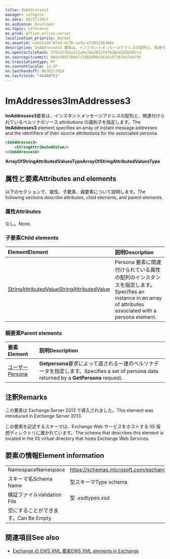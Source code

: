```yaml
---
title: ImAddresses3
manager: sethgros
ms.date: 09/17/2015
ms.audience: Developer
ms.topic: reference
ms.prod: office-online-server
localization_priority: Normal
ms.assetid: cab51a28-dfad-4c70-aafe-e239321b784e
description: ImAddresses3 要素は、インスタントメッセージアドレスの配列と、関連付けられているペルソナのソース attributions の識別子を指定します。
ms.openlocfilehash: 2f02a57b1a113abe39a2852f8f8dbbd2b5b803ce
ms.sourcegitcommit: 88ec988f2bb67c1866d06b361615f3674a24e795
ms.translationtype: MT
ms.contentlocale: ja-JP
ms.lasthandoff: 06/03/2020
ms.locfileid: "44460751"
---
```

# <a name="imaddresses3"></a><span data-ttu-id="906fe-103">ImAddresses3</span><span class="sxs-lookup"><span data-stu-id="906fe-103">ImAddresses3</span></span>

<span data-ttu-id="906fe-104">**ImAddresses3**要素は、インスタントメッセージアドレスの配列と、関連付けられているペルソナのソース attributions の識別子を指定します。</span><span class="sxs-lookup"><span data-stu-id="906fe-104">The **ImAddresses3** element specifies an array of instant message addresses and the identifiers of their source attributions for the associated persona.</span></span> 
  
```XML
<ImAddresses3>
    <StringAttributedValue/>
</ImAddresses3>
```

 <span data-ttu-id="906fe-105">**ArrayOfStringAttributedValuesType**</span><span class="sxs-lookup"><span data-stu-id="906fe-105">**ArrayOfStringAttributedValuesType**</span></span>
## <a name="attributes-and-elements"></a><span data-ttu-id="906fe-106">属性と要素</span><span class="sxs-lookup"><span data-stu-id="906fe-106">Attributes and elements</span></span>

<span data-ttu-id="906fe-107">以下のセクションで、属性、子要素、親要素について説明します。</span><span class="sxs-lookup"><span data-stu-id="906fe-107">The following sections describe attributes, child elements, and parent elements.</span></span>
  
### <a name="attributes"></a><span data-ttu-id="906fe-108">属性</span><span class="sxs-lookup"><span data-stu-id="906fe-108">Attributes</span></span>

<span data-ttu-id="906fe-109">なし。</span><span class="sxs-lookup"><span data-stu-id="906fe-109">None.</span></span>
  
### <a name="child-elements"></a><span data-ttu-id="906fe-110">子要素</span><span class="sxs-lookup"><span data-stu-id="906fe-110">Child elements</span></span>

|<span data-ttu-id="906fe-111">**Element**</span><span class="sxs-lookup"><span data-stu-id="906fe-111">**Element**</span></span>|<span data-ttu-id="906fe-112">**説明**</span><span class="sxs-lookup"><span data-stu-id="906fe-112">**Description**</span></span>|
|:-----|:-----|
|[<span data-ttu-id="906fe-113">StringAttributedValue</span><span class="sxs-lookup"><span data-stu-id="906fe-113">StringAttributedValue</span></span>](stringattributedvalue.md) <br/> |<span data-ttu-id="906fe-114">Persona 要素に関連付けられている属性の配列のインスタンスを指定します。</span><span class="sxs-lookup"><span data-stu-id="906fe-114">Specifies an instance in an array of attributes associated with a persona element.</span></span>  <br/> |
   
### <a name="parent-elements"></a><span data-ttu-id="906fe-115">親要素</span><span class="sxs-lookup"><span data-stu-id="906fe-115">Parent elements</span></span>

|<span data-ttu-id="906fe-116">**要素**</span><span class="sxs-lookup"><span data-stu-id="906fe-116">**Element**</span></span>|<span data-ttu-id="906fe-117">**説明**</span><span class="sxs-lookup"><span data-stu-id="906fe-117">**Description**</span></span>|
|:-----|:-----|
|[<span data-ttu-id="906fe-118">ユーザー</span><span class="sxs-lookup"><span data-stu-id="906fe-118">Persona</span></span>](persona.md) <br/> |<span data-ttu-id="906fe-119">**Getpersona**要求によって返される一連のペルソナデータを指定します。</span><span class="sxs-lookup"><span data-stu-id="906fe-119">Specifies a set of persona data returned by a **GetPersona** request.</span></span>  <br/> |
   
## <a name="remarks"></a><span data-ttu-id="906fe-120">注釈</span><span class="sxs-lookup"><span data-stu-id="906fe-120">Remarks</span></span>

<span data-ttu-id="906fe-121">この要素は Exchange Server 2013 で導入されました。</span><span class="sxs-lookup"><span data-stu-id="906fe-121">This element was introduced in Exchange Server 2013.</span></span>
  
<span data-ttu-id="906fe-122">この要素を記述するスキーマは、Exchange Web サービスをホストする IIS 仮想ディレクトリに置かれています。</span><span class="sxs-lookup"><span data-stu-id="906fe-122">The schema that describes this element is located in the IIS virtual directory that hosts Exchange Web Services.</span></span>
  
## <a name="element-information"></a><span data-ttu-id="906fe-123">要素の情報</span><span class="sxs-lookup"><span data-stu-id="906fe-123">Element information</span></span>

|||
|:-----|:-----|
|<span data-ttu-id="906fe-124">Namespace</span><span class="sxs-lookup"><span data-stu-id="906fe-124">Namespace</span></span>  <br/> |https://schemas.microsoft.com/exchange/services/2006/types  <br/> |
|<span data-ttu-id="906fe-125">スキーマ名</span><span class="sxs-lookup"><span data-stu-id="906fe-125">Schema Name</span></span>  <br/> |<span data-ttu-id="906fe-126">型スキーマ</span><span class="sxs-lookup"><span data-stu-id="906fe-126">Type schema</span></span>  <br/> |
|<span data-ttu-id="906fe-127">検証ファイル</span><span class="sxs-lookup"><span data-stu-id="906fe-127">Validation File</span></span>  <br/> |<span data-ttu-id="906fe-128">型 .xsd</span><span class="sxs-lookup"><span data-stu-id="906fe-128">types.xsd</span></span>  <br/> |
|<span data-ttu-id="906fe-129">空にすることができます。</span><span class="sxs-lookup"><span data-stu-id="906fe-129">Can Be Empty</span></span>  <br/> ||
   
## <a name="see-also"></a><span data-ttu-id="906fe-130">関連項目</span><span class="sxs-lookup"><span data-stu-id="906fe-130">See also</span></span>



- [<span data-ttu-id="906fe-131">Exchange の EWS XML 要素</span><span class="sxs-lookup"><span data-stu-id="906fe-131">EWS XML elements in Exchange</span></span>](ews-xml-elements-in-exchange.md)

